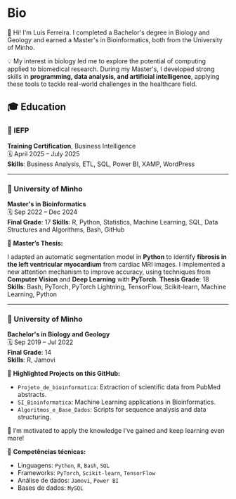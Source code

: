# Bio

👋 Hi! I'm Luís Ferreira. I completed a Bachelor's degree in Biology and Geology and earned a Master's in Bioinformatics, both from the University of Minho.

💡 My interest in biology led me to explore the potential of computing applied to biomedical research. During my Master's, I developed strong skills in **programming, data analysis, and artificial intelligence**, applying these tools to tackle real-world challenges in the healthcare field.

## 🎓 Education

### 📍 IEFP 
**Training Certification**, Business Intelligence  
🗓 April 2025 – July 2025  
**Skills**: Business Analysis, ETL, SQL, Power BI, XAMP, WordPress

---

### 📍 University of Minho  
**Master's in Bioinformatics**  
🗓 Sep 2022 – Dec 2024  
**Final Grade**: 17 
**Skills**: R, Python, Statistics, Machine Learning, SQL, Data Structures and Algorithms, Bash, GitHub

🧪 **Master’s Thesis:** 

I adapted an automatic segmentation model in **Python** to identify **fibrosis in the left ventricular myocardium** from cardiac MRI images. I implemented a new attention mechanism to improve accuracy, using techniques from **Computer Vision** and **Deep Learning** with **PyTorch**.
**Thesis Grade**: 18  
**Skills**: Bash, PyTorch,  PyTorch Lightning, TensorFlow, Scikit-learn, Machine Learning, Python

---

### 📍 University of Minho  
**Bachelor's in Biology and Geology**  
🗓 Sep 2019 – Jul 2022  
**Final Grade**: 14  
**Skills**: R, Jamovi

📂 **Highlighted Projects on this GitHub:**
- `Projeto_de_bioinformatica`: Extraction of scientific data from PubMed abstracts.
- `SI_Bioinformatica`: Machine Learning applications in Bioinformatics.
- `Algoritmos_e_Base_Dados`: Scripts for sequence analysis and data structuring.

🌱 I’m motivated to apply the knowledge I’ve gained and keep learning even more!


🔧 **Competências técnicas:**
- Linguagens: `Python`, `R`, `Bash`, `SQL`
- Frameworks: `PyTorch`, `Scikit-learn`, `TensorFlow`
- Análise de dados: `Jamovi`, `Power BI` 
- Bases de dados: `MySQL`




